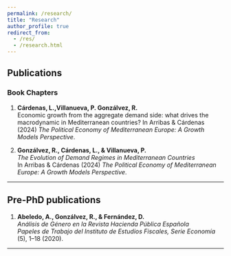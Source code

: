 ```yaml
---
permalink: /research/
title: "Research"
author_profile: true
redirect_from:  
  - /res/
  - /research.html
---
```


## Publications

### Book Chapters

1. **Cárdenas, L.,Villanueva, P. Gonzálvez, R.**  
   Economic growth from the aggregate demand side: what drives the macrodynamic in Mediterranean countries?
   In Arribas & Cárdenas (2024) *The Political Economy of Mediterranean Europe: A Growth Models Perspective*.

2. **Gonzálvez, R., Cárdenas, L., & Villanueva, P.**  
   *The Evolution of Demand Regimes in Mediterranean Countries*  
   In Arribas & Cárdenas (2024) *The Political Economy of Mediterranean Europe: A Growth Models Perspective*.

---

## Pre-PhD publications

1. **Abeledo, A., Gonzálvez, R., & Fernández, D.**  
   *Análisis de Género en la Revista Hacienda Pública Española*  
   *Papeles de Trabajo del Instituto de Estudios Fiscales, Serie Economía* (5), 1–18 (2020).

---


